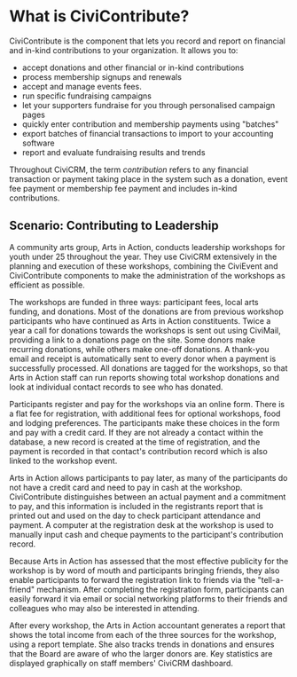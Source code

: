 # What is CiviContribute?

CiviContribute is the component that lets you record and report on financial
and in-kind contributions to your organization.  It allows you to:

-  accept donations and other financial or in-kind contributions
-  process membership signups and renewals
-  accept and manage events fees.
-  run specific fundraising campaigns
-  let your supporters fundraise for you through personalised campaign pages
-  quickly enter contribution and membership payments using "batches"
-  export batches of financial transactions to import to your accounting software
-  report and evaluate fundraising results and trends

Throughout CiviCRM, the term *contribution* refers to any financial
transaction or payment taking place in the system such as a donation,
event fee payment or membership fee payment and includes in-kind contributions.

## Scenario: Contributing to Leadership

A community arts group, Arts in Action, conducts leadership workshops
for youth under 25 throughout the year. They use CiviCRM extensively in
the planning and execution of these workshops, combining the CiviEvent
and CiviContribute components to make the administration of the
workshops as efficient as possible.

The workshops are funded in three ways: participant fees, local arts
funding, and donations. Most of the donations are from previous workshop
participants who have continued as Arts in Action constituents. Twice a
year a call for donations towards the workshops is sent out using
CiviMail, providing a link to a donations page on the site. Some donors
make recurring donations, while others make one-off donations. A
thank-you email and receipt is automatically sent to every donor when a
payment is successfully processed. All donations are tagged for the
workshops, so that Arts in Action staff can run reports showing total
workshop donations and look at individual contact records to see who has
donated.

Participants register and pay for the workshops via an online form.
There is a flat fee for registration, with additional fees for optional
workshops, food and lodging preferences. The participants make these
choices in the form and pay with a credit card. If they are not already
a contact within the database, a new record is created at the time of
registration, and the payment is recorded in that contact's contribution
record which is also linked to the workshop event.

Arts in Action allows participants to pay later, as many of the
participants do not have a credit card and need to pay in cash at the
workshop. CiviContribute distinguishes between an actual payment and a
commitment to pay, and this information is included in the registrants
report that is printed out and used on the day to check participant
attendance and payment. A computer at the registration desk at the
workshop is used to manually input cash and cheque payments to the
participant's contribution record.

Because Arts in Action has assessed that the most effective publicity
for the workshop is by word of mouth and participants bringing friends,
they also enable participants to forward the registration link to
friends via the "tell-a-friend" mechanism. After completing the
registration form, participants can easily forward it via email or
social networking platforms to their friends and colleagues who may also
be interested in attending.

After every workshop, the Arts in Action accountant generates a report
that shows the total income from each of the three sources for the
workshop, using a report template. She also tracks trends in donations
and ensures that the Board are aware of who the larger donors are. Key
statistics are displayed graphically on staff members' CiviCRM
dashboard.
